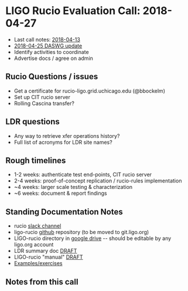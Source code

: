 # LIGO Rucio Evaluation Call: 2018-04-27

 * Last call notes: [2018-04-13](https://github.com/astroclark/ligo-rucio/blob/master/docs/meetings/call-2018-04-13.md)
 * [2018-04-25 DASWG update](https://dcc.ligo.org/LIGO-G1800854)
 * Identify activities to coordinate
 * Advertise docs / agree on admin

## Rucio Questions / issues
 * Get a certificate for  rucio-ligo.grid.uchicago.edu (@bbockelm)
 * Set up CIT rucio server
 * Rolling Cascina transfer?

## LDR questions
 * Any way to retrieve xfer operations history?
 * Full list of acronyms for LDR site names?


## Rough timelines
 * 1-2 weeks: authenticate test end-points, CIT rucio server
 * 2-4 weeks: proof-of-concept replication / rucio-rules implementation
 * ~4 weeks: larger scale testing & characterization
 * ~6 weeks: document & report findings

 
## Standing Documentation Notes
 * rucio [slack channel](rucio.slack.com)
 * ligo-rucio [github](https://github.com/astroclark/ligo-rucio) repository (to be moved to git.ligo.org)
 * LIGO-rucio directory in [google drive](https://drive.google.com/drive/folders/1GNkNJwJbSXrTRUJzmemmaOJTBMCuzVm5?usp=sharing) -- should be editable by any ligo.org account
  * LDR summary doc [DRAFT](https://docs.google.com/document/d/1GennSry8jTc3afz7RhYe8XkHrLe--XdejDdP3hJsvRU/edit?usp=sharing)
  * LIGO-rucio "manual" [DRAFT](https://docs.google.com/document/d/1puk4PPIz9OJAJ4ClgLY_FDW7HDeXkKVIUGybBnZv--4/edit)
  * [Examples/exercises](https://docs.google.com/document/d/1o5KYTq--jpPxsgC4Rs5X7lh3oiFYkitb1XsupT80yzY/edit)


## Notes from this call


